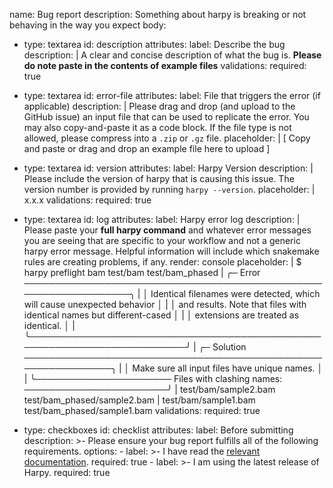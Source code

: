 name: Bug report
description: Something about harpy is breaking or not behaving in the way you expect
body:
  - type: textarea
    id: description
    attributes:
      label: Describe the bug
      description: |
        A clear and concise description of what the bug is.
        **Please do note paste in the contents of example files**
    validations:
      required: true

  - type: textarea
    id: error-file
    attributes:
      label: File that triggers the error (if applicable)
      description: |
        Please drag and drop (and upload to the GitHub issue) an input file that can be used to replicate the error.
        You may also copy-and-paste it as a code block.
        If the file type is not allowed, please compress into a `.zip` or `.gz` file.
      placeholder: |
        [ Copy and paste or drag and drop an example file here to upload ]

  - type: textarea
    id: version
    attributes:
      label: Harpy Version
      description: |
        Please include the version of harpy that is causing this issue. The version number is provided
        by running `harpy --version`.
      placeholder: |
        x.x.x
    validations:
      required: true

  - type: textarea
    id: log
    attributes:
      label: Harpy error log
      description: |
        Please paste your **full harpy command** and whatever error messages you are seeing
        that are specific to your workflow and not a generic harpy error message. Helpful information
        will include which snakemake rules are creating problems, if any.
      render: console
      placeholder: |
        $ harpy preflight bam test/bam test/bam_phased
        | ╭─ Error ─────────────────────────────────────────────────────────────────╮
        | │ Identical filenames were detected, which will cause unexpected behavior │
        | │ and results. Note that files with identical names but different-cased   │
        | │ extensions are treated as identical.                                    │
        | ╰─────────────────────────────────────────────────────────────────────────╯
        | ╭─ Solution ──────────────────────────────────────────────────────────────╮
        | │ Make sure all input files have unique names.                            │
        | ╰────────────────────── Files with clashing names: ───────────────────────╯
        | test/bam/sample2.bam test/bam_phased/sample2.bam
        | test/bam/sample1.bam test/bam_phased/sample1.bam
    validations:
      required: true

  - type: checkboxes
    id: checklist
    attributes:
      label: Before submitting
      description: >-
        Please ensure your bug report fulfills all of the following requirements.
      options:
        - label: >-
            I have read the [relevant documentation](https://pdimens.github.io/harpy/).
          required: true
        - label: >-
            I am using the latest release of Harpy.
          required: true